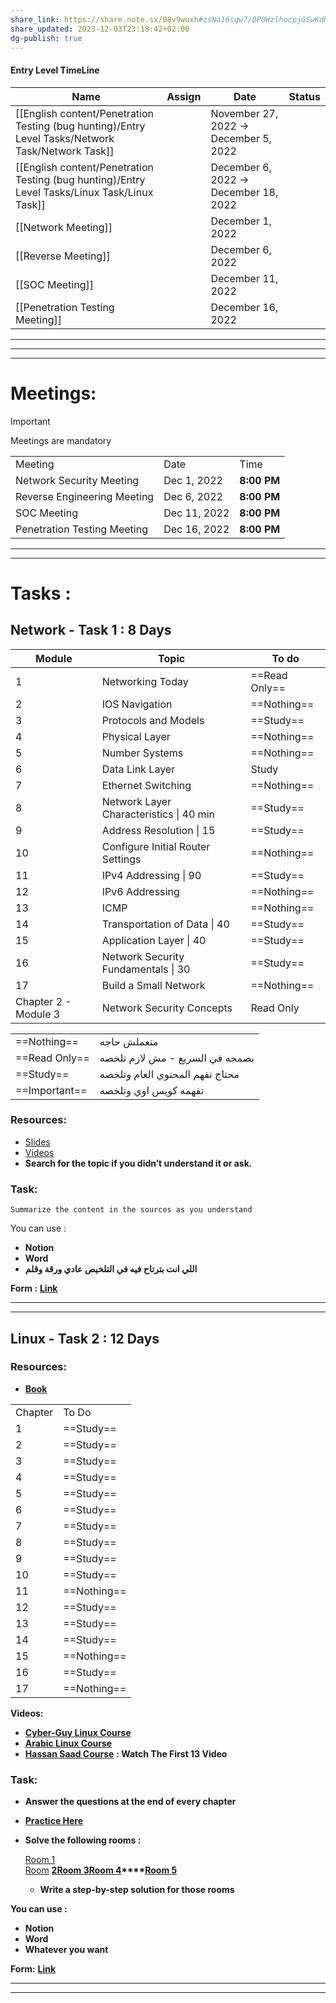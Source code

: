 ```yaml
---
share_link: https://share.note.sx/08v9wuxh#zsNa16sqw7/QP0WzlhocpjGSwKdRAjkMReqvhcgKQmQ
share_updated: 2023-12-03T23:18:42+02:00
dg-publish: true
---
```

  

#### Entry Level TimeLine

|Name|Assign|Date|Status|
|---|---|---|---|
|[[English content/Penetration Testing (bug hunting)/Entry Level Tasks/Network Task/Network Task]]||November 27, 2022 → December 5, 2022||
|[[English content/Penetration Testing (bug hunting)/Entry Level Tasks/Linux Task/Linux Task]]||December 6, 2022 → December 18, 2022||
|[[Network Meeting]]||December 1, 2022||
|[[Reverse Meeting]]||December 6, 2022||
|[[SOC Meeting]]||December 11, 2022||
|[[Penetration Testing Meeting]]||December 16, 2022||

  
  

---

---

---

  

# Meetings:

> [!important]  
> Meetings are mandatory  

|   |   |   |
|---|---|---|
|Meeting|Date|Time|
|Network Security Meeting|Dec 1, 2022|**8:00 PM**|
|Reverse Engineering Meeting|Dec 6, 2022|**8:00 PM**|
|SOC Meeting|Dec 11, 2022|**8:00 PM**|
|Penetration Testing Meeting|Dec 16, 2022|**8:00 PM**|

---

---

# Tasks :

## Network - Task 1 : 8 Days

|Module|Topic|To do|
|---|---|---|
|1|Networking Today|==Read Only==|
|2|IOS Navigation|==Nothing==|
|3|Protocols and Models|==Study==|
|4|Physical Layer|==Nothing==|
|5|Number Systems|==Nothing==|
|6|Data Link Layer|Study|
|7|Ethernet Switching|==Nothing==|
|8|Network Layer Characteristics \| 40 min|==Study==|
|9|Address Resolution \| 15|==Study==|
|10|Configure Initial Router Settings|==Nothing==|
|11|IPv4 Addressing \| 90|==Study==|
|12|IPv6 Addressing|==Nothing==|
|13|ICMP|==Nothing==|
|14|Transportation of Data \| 40|==Study==|
|15|Application Layer \| 40|==Study==|
|16|Network Security Fundamentals \| 30|==Study==|
|17|Build a Small Network|==Nothing==|
|Chapter 2 - Module 3|Network Security Concepts|Read Only|

|   |   |
|---|---|
|==Nothing==|متعملش حاجه|
|==Read Only==|بصمجه في السريع - مش لازم تلخصه|
|==Study==|محتاج تفهم المحتوي العام وتلخصه|
|==Important==|تفهمه كويس اوي وتلخصه|

### Resources:

- [Slides](https://www.mediafire.com/file/23r3vmv9mhwjyqw/Network_phase%2528CCNA_SEM1%2529.zip/file)
- [Videos](https://www.youtube.com/playlist?list=PLPBnj6azlABanyaILYOT0FKKtcSoeOc2A)
- **Search for the topic if you didn’t understand it or ask.**

### Task:

`Summarize the content in the sources as you understand`

You can use :

- **Notion**
- **Word**
- **اللي انت بترتاح فيه في التلخيص عادي ورقة وقلم**

**Form :** [**Link**](https://forms.gle/jaZhEnDDBKdzFmXeA)

  

---

---

## Linux - Task 2 : 12 Days

### Resources:

- [**Book**](https://www.mediafire.com/file/j2yb57lp3d7y0hk/Linux_Basics_for_Hackers.zip/file)

|   |   |
|---|---|
|Chapter|To Do|
|1|==Study==|
|2|==Study==|
|3|==Study==|
|4|==Study==|
|5|==Study==|
|6|==Study==|
|7|==Study==|
|8|==Study==|
|9|==Study==|
|10|==Study==|
|11|==Nothing==|
|12|==Study==|
|13|==Study==|
|14|==Study==|
|15|==Nothing==|
|16|==Study==|
|17|==Nothing==|

**Videos:**

- **[Cyber-Guy Linux Course](https://www.youtube.com/watch?v=ZVAddIMB3mg&list=PLDRMxi70CdSD48OPJbsDZRt4l0GvWJ2iG)**
- **[Arabic Linux Course](https://youtube.com/playlist?list=PLAZ__zcDB1IaNaVNOckNpgEpjghSHr8Gg)**
- **[Hassan Saad Course](https://www.youtube.com/playlist?app=desktop&list=PLtr9ezc61PUbA2l3MiE4YbrgITJN84N-C)** **: Watch The First 13 Video**

### Task:

- **Answer the questions at the end of every chapter**
- [**Practice Here**](https://cmdchallenge.com/)
- **Solve the following rooms :**
    
    [Room 1](https://tryhackme.com/room/linuxfundamentalspart1)  
    [Room](https://tryhackme.com/room/linuxfundamentalspart2) **[2](https://tryhackme.com/room/linuxfundamentalspart2)****[Room 3](https://tryhackme.com/room/linuxfundamentalspart3)****[Room 4](https://tryhackme.com/room/linuxstrengthtraining)****[Room 5](https://tryhackme.com/room/ninjaskills)**
    
    - **Write a step-by-step solution for those rooms**

  

**You can use :**

- **Notion**
- **Word**
- **Whatever you want**

**Form:** [**Link**](https://forms.gle/7uEnmhGWX8V7Uyn3A)

  

---

---